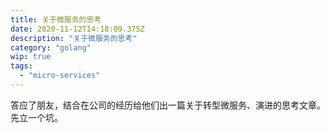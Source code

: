```yaml
---
title: 关于微服务的思考
date: 2020-11-12T14:18:09.375Z
description: "关于微服务的思考"
category: "golang"
wip: true
tags:
  - "micro-services"
---
```

答应了朋友，结合在公司的经历给他们出一篇关于转型微服务、演进的思考文章。先立一个坑。